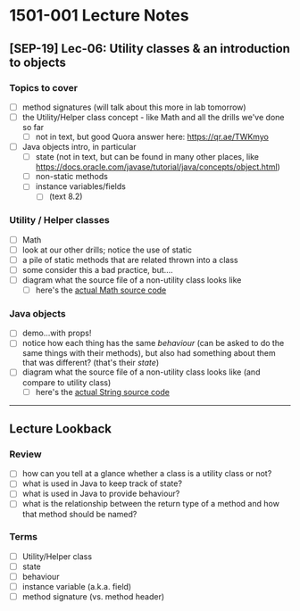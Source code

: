 # 1501-001 Lecture Notes

## [SEP-19] Lec-06: Utility classes & an introduction to objects

### Topics to cover

- [ ] method signatures (will talk about this more in lab tomorrow)
- [ ] the Utility/Helper class concept - like Math and all the drills we've done so far
  - [ ] not in text, but good Quora answer here: <https://qr.ae/TWKmyo>
- [ ] Java objects intro, in particular
  - [ ] state (not in text, but can be found in many other places, like <https://docs.oracle.com/javase/tutorial/java/concepts/object.html>)
  - [ ] non-static methods
  - [ ] instance variables/fields
    - [ ] (text 8.2)

### Utility / Helper classes

- [ ] Math
- [ ] look at our other drills; notice the use of static
- [ ] a pile of static methods that are related thrown into a class
- [ ] some consider this a bad practice, but....
- [ ] diagram what the source file of a non-utility class looks like
  - [ ] here's the [actual Math source code](http://hg.openjdk.java.net/jdk8/jdk8/jdk/file/687fd7c7986d/src/share/classes/java/lang/Math.java)

### Java objects

- [ ] demo...with props!
- [ ] notice how each thing has the same _behaviour_ (can be asked to do the same things with their methods), but also had something about them that was different? (that's their _state_)
- [ ] diagram what the source file of a non-utility class looks like (and compare to utility class)
  - [ ] here's the [actual String source code](http://hg.openjdk.java.net/jdk8/jdk8/jdk/file/687fd7c7986d/src/share/classes/java/lang/String.java)

---

## Lecture Lookback

### Review

- [ ] how can you tell at a glance whether a class is a utility class or not?
- [ ] what is used in Java to keep track of state?
- [ ] what is used in Java to provide behaviour?
- [ ] what is the relationship between the return type of a method and how that method should be named?

### Terms

- [ ] Utility/Helper class
- [ ] state
- [ ] behaviour
- [ ] instance variable (a.k.a. field)
- [ ] method signature (vs. method header)
